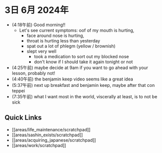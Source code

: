 # 3日 6月 2024年
- (4:18午前) Good morning!!
  - Let's see current symptoms: 
oof of my mouth is hurting,
    - face around nose is hurting,
    - throat is hurting less than yesterday
    - spat out a lot of phlegm (yellow / brownish)
    - slept very well
      - took a medication to sort out my blocked nose
      - don't know if I should take it again tonight or not
- (4:25午前) maybe decide at 9am if you want to go ahead with your lesson, probably not!
- (4:40午前) the benjamin keep video seems like a great idea
- (5:37午前) next up breakfast and benjamin keep, maybe after that con teppei
- (7:35午前) what I want most in the world, viscerally at least, is to not be sick







## Quick Links
- [[areas/life_maintenance/scratchpad]]
- [[areas/sashin_exists/scratchpad]]
- [[areas/acquiring_japanese/scratchpad]]
- [[areas/work/scratchpad]]
